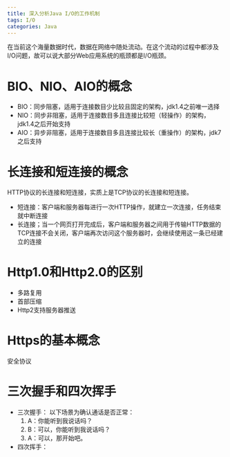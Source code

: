 ```yaml
---
title: 深入分析Java I/O的工作机制
tags: I/O
categories: Java
---
```


在当前这个海量数据时代，数据在网络中随处流动。在这个流动的过程中都涉及I/O问题，故可以说大部分Web应用系统的瓶颈都是I/O瓶颈。
<!-- more -->
# BIO、NIO、AIO的概念
* BIO：同步阻塞，适用于连接数目少比较且固定的架构，jdk1.4之前唯一选择
* NIO：同步非阻塞，适用于连接数目多且连接比较短（轻操作）的架构，jdk1.4之后开始支持
* AIO：异步非阻塞，适用于连接数目多且连接比较长（重操作）的架构，jdk7之后支持

# 长连接和短连接的概念
HTTP协议的长连接和短连接，实质上是TCP协议的长连接和短连接。
* 短连接：客户端和服务器每进行一次HTTP操作，就建立一次连接，任务结束就中断连接
* 长连接；当一个网页打开完成后，客户端和服务器之间用于传输HTTP数据的TCP连接不会关闭，客户端再次访问这个服务器时，会继续使用这一条已经建立的连接

# Http1.0和Http2.0的区别
* 多路复用
* 首部压缩
* Http2支持服务器推送

# Https的基本概念
安全协议

# 三次握手和四次挥手
* 三次握手：
    以下场景为确认通话是否正常：
    1. A：你能听到我说话吗？
    2. B：可以，你能听到我说话吗？
    3. A：可以，那开始吧。
* 四次挥手：